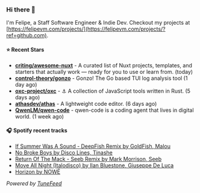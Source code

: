 ### Hi there 👋

I'm Felipe, a Staff Software Engineer & Indie Dev. Checkout my projects at [https://felipevm.com/projects/](https://felipevm.com/projects/?ref=github.com).

#### ⭐ Recent Stars
- **[criting/awesome-nuxt](https://github.com/criting/awesome-nuxt)** - A curated list of Nuxt projects, templates, and starters that actually work — ready for you to use or learn from. (today)
- **[control-theory/gonzo](https://github.com/control-theory/gonzo)** - Gonzo! The Go based TUI log analysis tool (1 day ago)
- **[oxc-project/oxc](https://github.com/oxc-project/oxc)** - ⚓ A collection of JavaScript tools written in Rust. (5 days ago)
- **[athasdev/athas](https://github.com/athasdev/athas)** - A lightweight code editor. (6 days ago)
- **[QwenLM/qwen-code](https://github.com/QwenLM/qwen-code)** - qwen-code is a coding agent that lives in digital world. (1 week ago)

#### 🎧 Spotify recent tracks
- [If Summer Was A Sound - DeepFish Remix by GoldFish, Malou](https://open.spotify.com/track/4RXM2gJBFFqhMPeXkUQsNi)
- [No Broke Boys by Disco Lines, Tinashe](https://open.spotify.com/track/3cZajhyr8LmtPfHZ9296tj)
- [Return Of The Mack - Seeb Remix by Mark Morrison, Seeb](https://open.spotify.com/track/2UDNcZpCJUzIUISUaA4HBS)
- [Move All Night (Italodisco) by Ilan Bluestone, Giuseppe De Luca](https://open.spotify.com/track/4Hv6DyOTskTWrYbJOWHLZs)
- [Horizon by NOWË](https://open.spotify.com/track/7G9ZjZTB0zvt0feWIYoxep)

_Powered by [TuneFeed](https://tunefeed.app?ref=github.com)_
